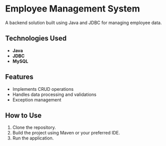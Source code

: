 # Employee Management System

A backend solution built using Java and JDBC for managing employee data.

## Technologies Used

- **Java**
- **JDBC**
- **MySQL**

## Features

- Implements CRUD operations
- Handles data processing and validations
- Exception management

## How to Use

1. Clone the repository.
2. Build the project using Maven or your preferred IDE.
3. Run the application.
